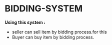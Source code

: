 # BIDDING-SYSTEM

**Using this system :**
* seller can sell  item by bidding process.for this 
* Buyer can buy item by bidding process.
